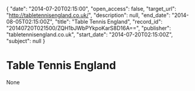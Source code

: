 {
  "date": "2014-07-20T02:15:00", 
  "open_access": false, 
  "target_url": "http://tabletennisengland.co.uk/", 
  "description": null, 
  "end_date": "2014-08-05T02:15:00Z", 
  "title": "Table Tennis England", 
  "record_id": "20140720T021500/ZQH1bJWbPYkpoKarS8D16A==", 
  "publisher": "tabletennisengland.co.uk", 
  "start_date": "2014-07-20T02:15:00Z", 
  "subject": null
}

# Table Tennis England

None